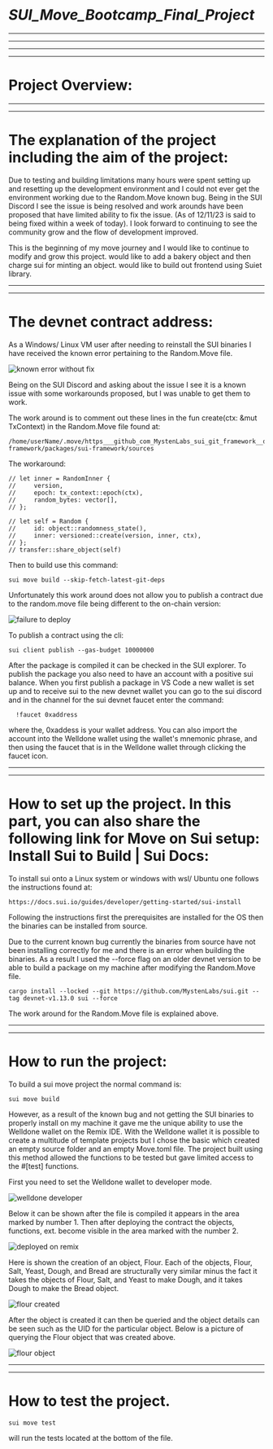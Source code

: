 # *SUI_Move_Bootcamp_Final_Project*
---
---


---
---



# Project Overview:

---
---

# The explanation of the project including the aim of the project:

Due to testing and building limitations many hours were spent setting up and resetting up the development environment and I could not ever get the 
environment working due to the Random.Move known bug. Being in the SUI Discord I see the issue is being resolved and work arounds have been proposed that have limited ability to fix the issue. (As of 12/11/23 is said to being fixed within a week of today).  I look forward to continuing to see the community grow and the flow of development improved.

This is the beginning of my move journey and I would like to continue to modify and grow this project. 
would like to add a bakery object and then charge sui for minting an object. 
would like to build out frontend using Suiet library.

---
---

# The devnet contract address:

As a Windows/ Linux VM user after needing to reinstall the SUI binaries I have received the known error pertaining to the Random.Move file. 

![known error without fix](./Screenshot1.jpg)

Being on the SUI Discord and asking about the issue I see it is a known issue with some workarounds proposed, but I was unable to get them to work.

The work around is to comment out these lines in the fun create(ctx: &mut TxContext) in the Random.Move file found at:

    /home/userName/.move/https___github_com_MystenLabs_sui_git_framework__devnet/crates/sui-framework/packages/sui-framework/sources

The workaround:

    // let inner = RandomInner {
    //     version, 
    //     epoch: tx_context::epoch(ctx),
    //     random_bytes: vector[],
    // };
  
    // let self = Random {
    //     id: object::randomness_state(),
    //     inner: versioned::create(version, inner, ctx),
    // };
    // transfer::share_object(self)

  Then to build use this command:

    sui move build --skip-fetch-latest-git-deps

  
  Unfortunately this work around does not allow you to publish a contract due to the random.move file being different to the on-chain version:
  
  ![failure to deploy](deploy.jpg)


  To publish a contract using the cli:
  
    sui client publish --gas-budget 10000000
   
  After the package is compiled it can be checked in the SUI explorer. To publish the package you also need to have an 
  account with a positive sui balance. When you first publish a package in VS Code a new wallet is set up and to receive sui to the new devnet wallet you 
  can go to the sui discord and in the channel for the sui devnet faucet enter the command:
  
      !faucet 0xaddress
  
  where the, 0xaddess is your wallet address. You can also import the account into the Welldone wallet using the wallet's mnemonic phrase, and then using the faucet 
  that is in the Welldone wallet through clicking the faucet icon.

---
---

# How to set up the project. In this part, you can also share the following link for Move on Sui setup: Install Sui to Build | Sui Docs:

  To install sui onto a Linux system or windows with wsl/ Ubuntu one follows the instructions found at:

    https://docs.sui.io/guides/developer/getting-started/sui-install

  Following the instructions first the prerequisites are installed for the OS then the binaries can be installed from source. 

  Due to the current known bug currently the binaries from source have not been installing correctly for me and there is an error when building the binaries.
  As a result I used the --force flag on an older devnet version to be able to build a package on my machine after modifying the Random.Move file.
  
    cargo install --locked --git https://github.com/MystenLabs/sui.git --tag devnet-v1.13.0 sui --force
  
  The work around for the Random.Move file is explained above. 
  
---
---


# How to run the project:

To build a sui move project the normal command is:

    sui move build
    
However, as a result of the known bug and not getting the SUI binaries to properly install on my machine it gave me the unique ability to use the Welldone wallet on the Remix IDE. With the Welldone wallet it is possible to create a multitude of template projects but I chose the basic which created an empty source folder and an empty Move.toml file. The project built using this method allowed the functions to be tested but gave limited access to the #[test] functions. 

First you need to set the Welldone wallet to developer mode.

![welldone developer](./de_welldone.jpg)

Below it can be shown after the file is compiled it appears in the area marked by number 1. Then after deploying the contract the objects, functions, ext. become visible in the area marked with the number 2. 

![deployed on remix](./deployed.jpg)

Here is shown the creation of an object, Flour. Each of the objects, Flour, Salt, Yeast, Dough, and Bread are structurally very similar minus the fact it takes the objects of Flour, Salt, and Yeast to make Dough, and it takes Dough to make the Bread object. 

![flour created](./create_flour1.jpg)

After the object is created it can then be queried and the object details can be seen such as the UID for the particular object. Below is a picture of querying the Flour object that was created above.

![flour object](./create_flour2.jpg)
    
---
---

# How to test the project.

    sui move test

  will run the tests located at the bottom of the file. 
